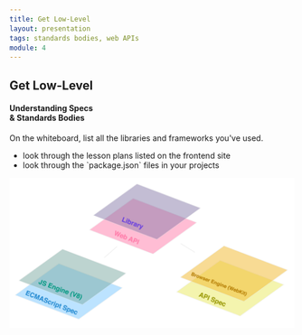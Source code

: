 ```yaml
---
title: Get Low-Level
layout: presentation
tags: standards bodies, web APIs
module: 4
---
```


<section>
  <h2>Get Low-Level</h2>
  <h4>Understanding Specs<br /> & Standards Bodies</h4>
</section>

<section>
<p>On the whiteboard, list all the libraries and frameworks you've used.</p>
<ul>
  <li>look through the lesson plans listed on the frontend site</li>
  <li>look through the `package.json` files in your projects</li>
</ul>

<section>
  <img src="../../assets/images/lessons/get-low-level/low-level-layers.png" />
</section>
